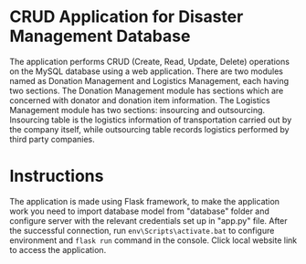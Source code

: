 # CRUD Application for Disaster Management Database

The application performs CRUD (Create, Read, Update, Delete) operations on the MySQL database using a web application. There are two modules named as Donation Management and Logistics Management, each having two sections. The Donation Management module has sections which are concerned with donator and donation item information. The Logistics Management module has two sections: insourcing and outsourcing. Insourcing table is the logistics information of transportation carried out by the company itself, while outsourcing table records logistics performed by third party companies.


# Instructions

The application is made using Flask framework, to make the application work you need to import database model from "database" folder and configure server with the relevant credentials set up in "app.py" file. After the successful connection, run `env\Scripts\activate.bat` to configure environment and `flask run` command in the console. Click local website link to access the application.

